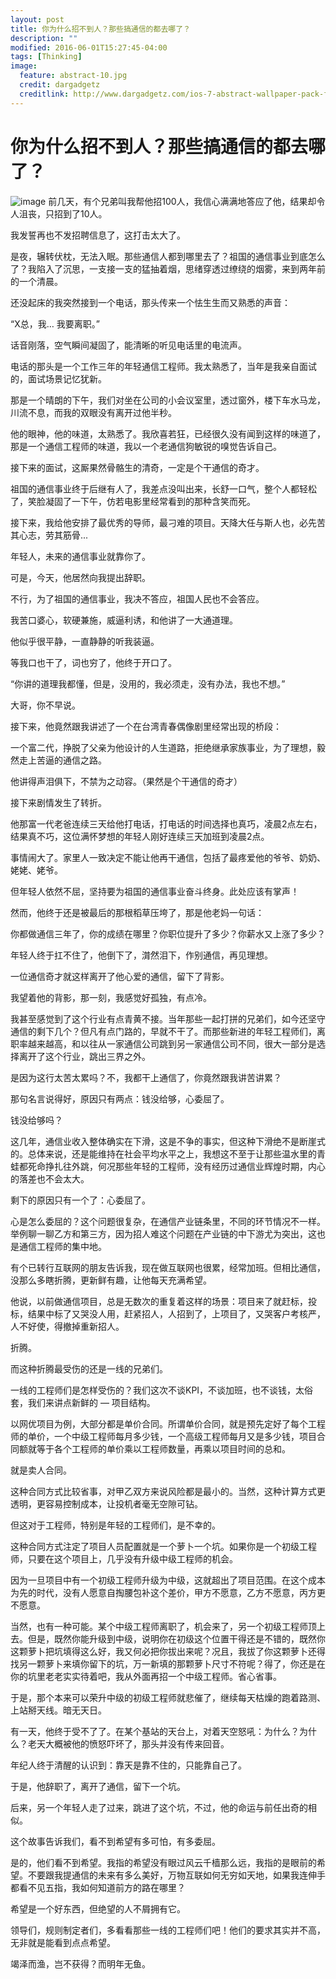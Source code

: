 ```yaml
---
layout: post
title: 你为什么招不到人？那些搞通信的都去哪了？
description: ""
modified: 2016-06-01T15:27:45-04:00
tags: [Thinking]
image:
  feature: abstract-10.jpg
  credit: dargadgetz
  creditlink: http://www.dargadgetz.com/ios-7-abstract-wallpaper-pack-for-iphone-5-and-ipod-touch-retina/
---
```

# 你为什么招不到人？那些搞通信的都去哪了？

![image](http://mmbiz.qpic.cn/mmbiz_jpg/rnZ1Zc6paJem7fQGjoheiaxpgoM2hGCrscwHBX7ST1GjI1h65Kkv1HCaCyctiaH2JqtpCeR3ReYm1eic4rr2AqIVg/640?wx_fmt=jpeg&tp=webp&wxfrom=5&wx_lazy=1)
前几天，有个兄弟叫我帮他招100人，我信心满满地答应了他，结果却令人沮丧，只招到了10人。

我发誓再也不发招聘信息了，这打击太大了。

是夜，辗转伏枕，无法入眠。那些通信人都到哪里去了？祖国的通信事业到底怎么了？我陷入了沉思，一支接一支的猛抽着烟，思绪穿透过缭绕的烟雾，来到两年前的一个清晨。

还没起床的我突然接到一个电话，那头传来一个怯生生而又熟悉的声音：

“X总，我… 我要离职。”

话音刚落，空气瞬间凝固了，能清晰的听见电话里的电流声。

电话的那头是一个工作三年的年轻通信工程师。我太熟悉了，当年是我亲自面试的，面试场景记忆犹新。

那是一个晴朗的下午，我们对坐在公司的小会议室里，透过窗外，楼下车水马龙，川流不息，而我的双眼没有离开过他半秒。

他的眼神，他的味道，太熟悉了。我欣喜若狂，已经很久没有闻到这样的味道了，那是一个通信工程师的味道，我以一个老通信狗敏锐的嗅觉告诉自己。

接下来的面试，这厮果然骨骼生的清奇，一定是个干通信的奇才。

祖国的通信事业终于后继有人了，我差点没叫出来，长舒一口气，整个人都轻松了，笑脸凝固了一下午，仿若电影里经常看到的那种含笑而死。

接下来，我给他安排了最优秀的导师，最刁难的项目。天降大任与斯人也，必先苦其心志，劳其筋骨... 

年轻人，未来的通信事业就靠你了。

可是，今天，他居然向我提出辞职。

不行，为了祖国的通信事业，我决不答应，祖国人民也不会答应。

我苦口婆心，软硬兼施，威逼利诱，和他讲了一大通道理。

他似乎很平静，一直静静的听我装逼。

等我口也干了，词也穷了，他终于开口了。

“你讲的道理我都懂，但是，没用的，我必须走，没有办法，我也不想。”

大哥，你不早说。

接下来，他竟然跟我讲述了一个在台湾青春偶像剧里经常出现的桥段：

一个富二代，挣脱了父亲为他设计的人生道路，拒绝继承家族事业，为了理想，毅然走上苦逼的通信之路。

他讲得声泪俱下，不禁为之动容。（果然是个干通信的奇才）

接下来剧情发生了转折。

他那富一代老爸连续三天给他打电话，打电话的时间选择也真巧，凌晨2点左右，结果真不巧，这位满怀梦想的年轻人刚好连续三天加班到凌晨2点。

事情闹大了。家里人一致决定不能让他再干通信，包括了最疼爱他的爷爷、奶奶、姥姥、姥爷。

但年轻人依然不屈，坚持要为祖国的通信事业奋斗终身。此处应该有掌声！

然而，他终于还是被最后的那根稻草压垮了，那是他老妈一句话：

你都做通信三年了，你的成绩在哪里？你职位提升了多少？你薪水又上涨了多少？

年轻人终于扛不住了，他倒下了，潸然泪下，作别通信，再见理想。

一位通信奇才就这样离开了他心爱的通信，留下了背影。

我望着他的背影，那一刻，我感觉好孤独，有点冷。

我甚至感觉到了这个行业有点青黄不接。当年那些一起打拼的兄弟们，如今还坚守通信的剩下几个？但凡有点门路的，早就不干了。而那些新进的年轻工程师们，离职率越来越高，和以往从一家通信公司跳到另一家通信公司不同，很大一部分是选择离开了这个行业，跳出三界之外。

是因为这行太苦太累吗？不，我都干上通信了，你竟然跟我讲苦讲累？

那句名言说得好，原因只有两点：钱没给够，心委屈了。

钱没给够吗？

这几年，通信业收入整体确实在下滑，这是不争的事实，但这种下滑绝不是断崖式的。总体来说，还是能维持在社会平均水平之上，我想这不至于让那些温水里的青蛙都死命挣扎往外跳，何况那些年轻的工程师，没有经历过通信业辉煌时期，内心的落差也不会太大。

剩下的原因只有一个了：心委屈了。

心是怎么委屈的？这个问题很复杂，在通信产业链条里，不同的环节情况不一样。举例聊一聊乙方和第三方，因为招人难这个问题在产业链的中下游尤为突出，这也是通信工程师的集中地。

有个已转行互联网的朋友告诉我，现在做互联网也很累，经常加班。但相比通信，没那么多瞎折腾，更新鲜有趣，让他每天充满希望。

他说，以前做通信项目，总是无数次的重复着这样的场景：项目来了就赶标，投标，结果中标了又哭没人用，赶紧招人，人招到了，上项目了，又哭客户考核严，人不好使，得撤掉重新招人。

折腾。

而这种折腾最受伤的还是一线的兄弟们。

一线的工程师们是怎样受伤的？我们这次不谈KPI，不谈加班，也不谈钱，太俗套，我们来讲点新鲜的 — 项目结构。

以网优项目为例，大部分都是单价合同。所谓单价合同，就是预先定好了每个工程师的单价，一个中级工程师每月多少钱，一个高级工程师每月又是多少钱，项目合同额就等于各个工程师的单价乘以工程师数量，再乘以项目时间的总和。

就是卖人合同。

这种合同方式比较省事，对甲乙双方来说风险都是最小的。当然，这种计算方式更透明，更容易控制成本，让投机者毫无空隙可钻。

但这对于工程师，特别是年轻的工程师们，是不幸的。

这种合同方式注定了项目人员配置就是一个萝卜一个坑。如果你是一个初级工程师，只要在这个项目上，几乎没有升级中级工程师的机会。

因为一旦项目中有一个初级工程师升级为中级，这就超出了项目范围。在这个成本为先的时代，没有人愿意自掏腰包补这个差价，甲方不愿意，乙方不愿意，丙方更不愿意。

当然，也有一种可能。某个中级工程师离职了，机会来了，另一个初级工程师顶上去。但是，既然你能升级到中级，说明你在初级这个位置干得还是不错的，既然你这颗萝卜把坑填得这么好，我又何必把你拔出来呢？况且，我拔了你这颗萝卜还得找另一颗萝卜来填你留下的坑，万一新填的那颗萝卜尺寸不符呢？得了，你还是在你的坑里老老实实待着吧，我从外面再招一个中级工程师。省心省事。

于是，那个本来可以荣升中级的初级工程师就悲催了，继续每天枯燥的跑着路测、上站掰天线。暗无天日。

有一天，他终于受不了了。在某个基站的天台上，对着天空怒吼：为什么？为什么？老天大概被他的愤怒吓坏了，那头并没有传来回音。

年纪人终于清醒的认识到：靠天是靠不住的，只能靠自己了。

于是，他辞职了，离开了通信，留下一个坑。

后来，另一个年轻人走了过来，跳进了这个坑，不过，他的命运与前任出奇的相似。

这个故事告诉我们，看不到希望有多可怕，有多委屈。

是的，他们看不到希望。我指的希望没有眼过风云千樯那么远，我指的是眼前的希望。不要跟我提通信的未来有多么美好，万物互联如何无穷如天地，如果我连伸手都看不见五指，我如何知道前方的路在哪里？

希望是一个好东西，但绝望的人不屑拥有它。

领导们，规则制定者们，多看看那些一线的工程师们吧！他们的要求其实并不高，无非就是能看到点点希望。

竭泽而渔，岂不获得？而明年无鱼。
